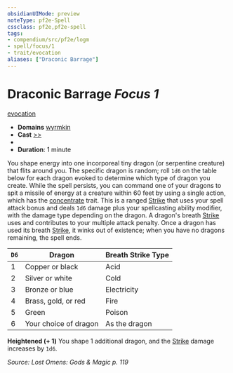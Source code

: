 ```yaml
---
obsidianUIMode: preview
noteType: pf2e-Spell
cssclass: pf2e,pf2e-spell
tags:
- compendium/src/pf2e/logm
- spell/focus/1
- trait/evocation
aliases: ["Draconic Barrage"]
---
```

# Draconic Barrage *Focus 1*   
[evocation](rules/traits/evocation.md "Evocation School Trait")  

- **Domains** [wyrmkin](compendium/setting/domains.md#Wyrmkin)
- **Cast** [>>](rules/core-rulebook/chapter-9-playing-the-game.md#Actions "Two-Action") 
- 
- **Duration**: 1 minute

You shape energy into one incorporeal tiny dragon (or serpentine creature) that flits around you. The specific dragon is random; roll `1d6` on the table below for each dragon evoked to determine which type of dragon you create. While the spell persists, you can command one of your dragons to spit a missile of energy at a creature within 60 feet by using a single action, which has the [concentrate](rules/traits/concentrate.md "Concentrate Action & Ability Trait") trait. This is a ranged [Strike](rules/actions/strike.md) that uses your spell attack bonus and deals `1d6` damage plus your spellcasting ability modifier, with the damage type depending on the dragon. A dragon's breath [Strike](rules/actions/strike.md) uses and contributes to your multiple attack penalty. Once a dragon has used its breath [Strike](rules/actions/strike.md), it winks out of existence; when you have no dragons remaining, the spell ends.

| `D6` | Dragon | Breath Strike Type |
|------|--------|--------------------|
| 1 | Copper or black | Acid |
| 2 | Silver or white | Cold |
| 3 | Bronze or blue | Electricity |
| 4 | Brass, gold, or red | Fire |
| 5 | Green | Poison |
| 6 | Your choice of dragon | As the dragon |


**Heightened (+ 1)** You shape 1 additional dragon, and the [Strike](rules/actions/strike.md) damage increases by `1d6`.

*Source: Lost Omens: Gods & Magic p. 119*